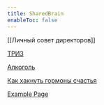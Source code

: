 ```yaml
---
title: SharedBrain
enableToc: false
---
```

[[Личный совет директоров]]

[ТРИЗ](notes/triz.md)

[Алкоголь](notes/alcohol.md)

[Как хакнуть гормоны счастья](notes/hormony-stesti.md)

[Example Page](notes/example.md)




